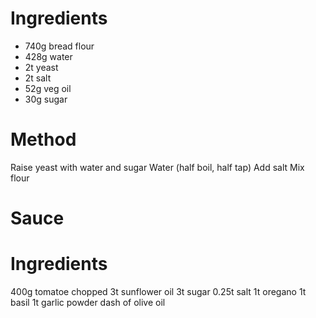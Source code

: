 Ingredients
===========

* 740g bread flour
* 428g water
* 2t yeast
* 2t salt
* 52g veg oil
* 30g sugar

Method
======

Raise yeast with water and sugar
Water (half boil, half tap)
Add salt
Mix flour

Sauce
=====

Ingredients
===========

400g tomatoe chopped
3t sunflower oil
3t sugar
0.25t salt
1t oregano
1t basil
1t garlic powder
dash of olive oil
